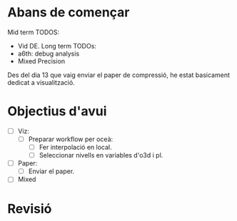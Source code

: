 # Abans de començar
Mid term TODOS:
- Vid DE.
Long term TODOs:
- a6th: debug analysis
- Mixed Precision

Des del dia 13 que vaig enviar el paper de compressió, he estat basicament dedicat a visualització. 
# Objectius d'avui
- [ ] Viz:
	- [ ] Preparar workflow per oceà:
		- [ ] Fer interpolació en local.
		- [ ] Seleccionar nivells en variables d'o3d i pl.
- [ ] Paper:
	- [ ] Enviar el paper.
- [ ] Mixed
# Revisió




























































































































































































































































































































































































































































































































































































































































































































































































































































































































































































































































































































































































































































































































































































































































































































































































































































































































































































































































































































































































































































































































































































































































































































































































































































































































































































































































































































































































































































































































































































































































































































































































































































































































































































































































































































































































































































































































































































































































































































































































































































































































































































































































































































































































































































































































































































































































































































































































































































































































































































































































